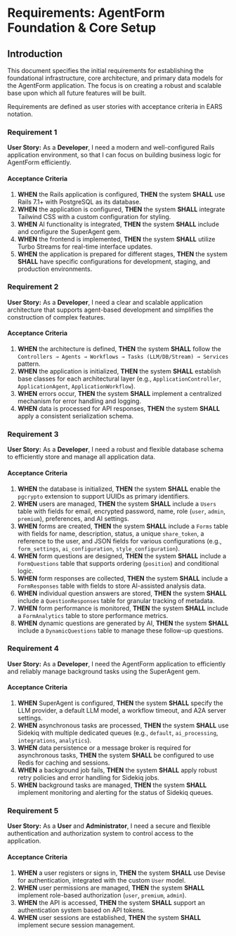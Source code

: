 # Requirements: AgentForm Foundation & Core Setup

## Introduction

This document specifies the initial requirements for establishing the foundational infrastructure, core architecture, and primary data models for the AgentForm application. The focus is on creating a robust and scalable base upon which all future features will be built.

Requirements are defined as user stories with acceptance criteria in EARS notation.

### Requirement 1

**User Story:** As a **Developer**, I need a modern and well-configured Rails application environment, so that I can focus on building business logic for AgentForm efficiently.

#### Acceptance Criteria

1.  **WHEN** the Rails application is configured, **THEN** the system **SHALL** use Rails 7.1+ with PostgreSQL as its database.
2.  **WHEN** the application is configured, **THEN** the system **SHALL** integrate Tailwind CSS with a custom configuration for styling.
3.  **WHEN** AI functionality is integrated, **THEN** the system **SHALL** include and configure the SuperAgent gem.
4.  **WHEN** the frontend is implemented, **THEN** the system **SHALL** utilize Turbo Streams for real-time interface updates.
5.  **WHEN** the application is prepared for different stages, **THEN** the system **SHALL** have specific configurations for development, staging, and production environments.

### Requirement 2

**User Story:** As a **Developer**, I need a clear and scalable application architecture that supports agent-based development and simplifies the construction of complex features.

#### Acceptance Criteria

1.  **WHEN** the architecture is defined, **THEN** the system **SHALL** follow the `Controllers → Agents → Workflows → Tasks (LLM/DB/Stream) → Services` pattern.
2.  **WHEN** the application is initialized, **THEN** the system **SHALL** establish base classes for each architectural layer (e.g., `ApplicationController`, `ApplicationAgent`, `ApplicationWorkflow`).
3.  **WHEN** errors occur, **THEN** the system **SHALL** implement a centralized mechanism for error handling and logging.
4.  **WHEN** data is processed for API responses, **THEN** the system **SHALL** apply a consistent serialization schema.

### Requirement 3

**User Story:** As a **Developer**, I need a robust and flexible database schema to efficiently store and manage all application data.

#### Acceptance Criteria

1.  **WHEN** the database is initialized, **THEN** the system **SHALL** enable the `pgcrypto` extension to support UUIDs as primary identifiers.
2.  **WHEN** users are managed, **THEN** the system **SHALL** include a `Users` table with fields for email, encrypted password, name, role (`user`, `admin`, `premium`), preferences, and AI settings.
3.  **WHEN** forms are created, **THEN** the system **SHALL** include a `Forms` table with fields for name, description, status, a unique `share_token`, a reference to the user, and JSON fields for various configurations (e.g., `form_settings`, `ai_configuration`, `style_configuration`).
4.  **WHEN** form questions are designed, **THEN** the system **SHALL** include a `FormQuestions` table that supports ordering (`position`) and conditional logic.
5.  **WHEN** form responses are collected, **THEN** the system **SHALL** include a `FormResponses` table with fields to store AI-assisted analysis data.
6.  **WHEN** individual question answers are stored, **THEN** the system **SHALL** include a `QuestionResponses` table for granular tracking of metadata.
7.  **WHEN** form performance is monitored, **THEN** the system **SHALL** include a `FormAnalytics` table to store performance metrics.
8.  **WHEN** dynamic questions are generated by AI, **THEN** the system **SHALL** include a `DynamicQuestions` table to manage these follow-up questions.

### Requirement 4

**User Story:** As a **Developer**, I need the AgentForm application to efficiently and reliably manage background tasks using the SuperAgent gem.

#### Acceptance Criteria

1.  **WHEN** SuperAgent is configured, **THEN** the system **SHALL** specify the LLM provider, a default LLM model, a workflow timeout, and A2A server settings.
2.  **WHEN** asynchronous tasks are processed, **THEN** the system **SHALL** use Sidekiq with multiple dedicated queues (e.g., `default`, `ai_processing`, `integrations`, `analytics`).
3.  **WHEN** data persistence or a message broker is required for asynchronous tasks, **THEN** the system **SHALL** be configured to use Redis for caching and sessions.
4.  **WHEN** a background job fails, **THEN** the system **SHALL** apply robust retry policies and error handling for Sidekiq jobs.
5.  **WHEN** background tasks are managed, **THEN** the system **SHALL** implement monitoring and alerting for the status of Sidekiq queues.

### Requirement 5

**User Story:** As a **User** and **Administrator**, I need a secure and flexible authentication and authorization system to control access to the application.

#### Acceptance Criteria

1.  **WHEN** a user registers or signs in, **THEN** the system **SHALL** use Devise for authentication, integrated with the custom `User` model.
2.  **WHEN** user permissions are managed, **THEN** the system **SHALL** implement role-based authorization (`user`, `premium`, `admin`).
3.  **WHEN** the API is accessed, **THEN** the system **SHALL** support an authentication system based on API tokens.
4.  **WHEN** user sessions are established, **THEN** the system **SHALL** implement secure session management.
